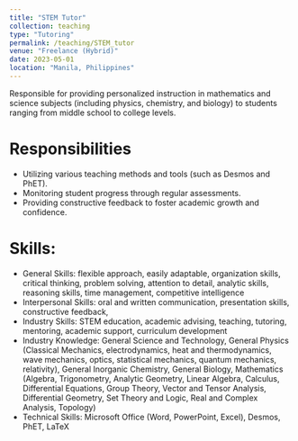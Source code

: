 ```yaml
---
title: "STEM Tutor"
collection: teaching
type: "Tutoring"
permalink: /teaching/STEM_tutor
venue: "Freelance (Hybrid)"
date: 2023-05-01
location: "Manila, Philippines"
---
```


Responsible for providing personalized instruction in mathematics and science subjects (including physics, chemistry, and biology) to students ranging from middle school to college levels. 
 
Responsibilities 
======
* Utilizing various teaching methods and tools (such as Desmos and PhET).
* Monitoring student progress through regular assessments.
* Providing constructive feedback to foster academic growth and confidence.

Skills:
======
* General Skills: flexible approach, easily adaptable, organization skills, critical thinking, problem solving, attention to detail, analytic skills, reasoning skills, time management, competitive intelligence
* Interpersonal Skills: oral and written communication, presentation skills, constructive feedback, 
* Industry Skills: STEM education, academic advising, teaching, tutoring, mentoring, academic support, curriculum development
* Industry Knowledge: General Science and Technology, General Physics (Classical Mechanics, electrodynamics, heat and thermodynamics, wave mechanics, optics, statistical mechanics, quantum mechanics, relativity), General Inorganic Chemistry, General Biology, Mathematics (Algebra, Trigonometry, Analytic Geometry, Linear Algebra, Calculus, Differential Equations, Group Theory, Vector and Tensor Analysis, Differential Geometry, Set Theory and Logic, Real and Complex Analysis, Topology)
* Technical Skills: Microsoft Office (Word, PowerPoint, Excel), Desmos, PhET, LaTeX 